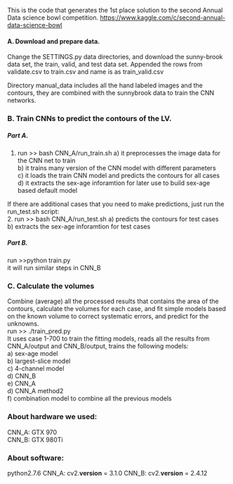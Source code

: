 This is the code that generates the 1st place solution to the second Annual Data science bowl competition. https://www.kaggle.com/c/second-annual-data-science-bowl

#### A. Download and prepare data.  
Change the SETTINGS.py data directories, and download the sunny-brook data set, the train, valid, and test data set. Appended the rows from validate.csv to train.csv and name is as train_valid.csv

Directory manual_data includes all the hand labeled images and the contours, they are combined with the sunnybrook data to train the CNN networks.

### B. Train CNNs to predict the contours of the LV.   

##### Part A.
1. run >> bash CNN_A/run_train.sh
	a) it preprocesses the image data for the CNN net to train  
	b) it trains many version of the CNN model with different parameters  
	c) it loads the train CNN model and predicts the contours for all cases  
	d) it extracts the sex-age inforamtion for later use to build sex-age based default model

If there are additional cases that you need to make predictions, just run the run_test.sh script:  
2. run >> bash CNN_A/run_test.sh
	a) predicts the contours for test cases   
	b) extracts the sex-age inforamtion for test cases  

##### Part B. 

run >>python train.py  
it will run similar steps in CNN_B

### C. Calculate the volumes
Combine (average) all the processed results that contains the area of the contours, calculate the volumes for each case, and fit simple models based on the known volume to correct systematic errors, and predict for the unknowns.   
run >> ./train_pred.py  
It uses case 1-700 to train the fitting models, reads all the results from CNN_A/output and CNN_B/output, trains the following models:   
	a) sex-age model  
	b) largest-slice model  
	c) 4-channel model   
	d) CNN_B  
	e) CNN_A  
	d) CNN_A method2  
	f) combination model to combine all the previous models

### About hardware we used:  
CNN_A: GTX 970  
CNN_B: GTX 980Ti  

### About software:  
python2.7.6
CNN_A: cv2.__version__ = 3.1.0
CNN_B: cv2.__version__ = 2.4.12
